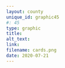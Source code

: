 ```yaml
---
layout: county 
unique_id: graphic45
#: 45
type: graphic
title: 
alt_text: 
link: 
filename: cards.png
date: 2020-07-21
---
```

